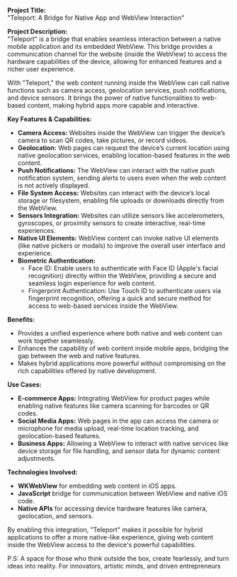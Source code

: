 **Project Title:**  
"Teleport: A Bridge for Native App and WebView Interaction"

**Project Description:**  
"Teleport" is a bridge that enables seamless interaction between a native mobile application and its embedded WebView. This bridge provides a communication channel for the website (inside the WebView) to access the hardware capabilities of the device, allowing for enhanced features and a richer user experience.

With "Teleport," the web content running inside the WebView can call native functions such as camera access, geolocation services, push notifications, and device sensors. It brings the power of native functionalities to web-based content, making hybrid apps more capable and interactive.

**Key Features & Capabilities:**
- **Camera Access:** Websites inside the WebView can trigger the device’s camera to scan QR codes, take pictures, or record videos.
- **Geolocation:** Web pages can request the device’s current location using native geolocation services, enabling location-based features in the web content.
- **Push Notifications:** The WebView can interact with the native push notification system, sending alerts to users even when the web content is not actively displayed.
- **File System Access:** Websites can interact with the device’s local storage or filesystem, enabling file uploads or downloads directly from the WebView.
- **Sensors Integration:** Websites can utilize sensors like accelerometers, gyroscopes, or proximity sensors to create interactive, real-time experiences.
- **Native UI Elements:** WebView content can invoke native UI elements (like native pickers or modals) to improve the overall user interface and experience.
- **Biometric Authentication:**
  - Face ID: Enable users to authenticate with Face ID (Apple's facial recognition) directly within the WebView, providing a secure and seamless login experience for web content.
  - Fingerprint Authentication: Use Touch ID to authenticate users via fingerprint recognition, offering a quick and secure method for access to web-based services inside the WebView.

**Benefits:**
- Provides a unified experience where both native and web content can work together seamlessly.
- Enhances the capability of web content inside mobile apps, bridging the gap between the web and native features.
- Makes hybrid applications more powerful without compromising on the rich capabilities offered by native development.

**Use Cases:**
- **E-commerce Apps:** Integrating WebView for product pages while enabling native features like camera scanning for barcodes or QR codes.
- **Social Media Apps:** Web pages in the app can access the camera or microphone for media upload, real-time location tracking, and geolocation-based features.
- **Business Apps:** Allowing a WebView to interact with native services like device storage for file handling, and sensor data for dynamic content adjustments.

**Technologies Involved:**  
- **WKWebView** for embedding web content in iOS apps.
- **JavaScript** bridge for communication between WebView and native iOS code.
- **Native APIs** for accessing device hardware features like camera, geolocation, and sensors.

By enabling this integration, "Teleport" makes it possible for hybrid applications to offer a more native-like experience, giving web content inside the WebView access to the device's powerful capabilities.

P.S:
A space for those who think outside the box, create fearlessly, and turn ideas into reality. For innovators, artistic minds, and driven entrepreneurs

